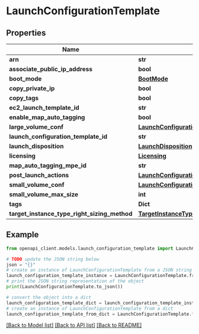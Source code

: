 # LaunchConfigurationTemplate


## Properties

Name | Type | Description | Notes
------------ | ------------- | ------------- | -------------
**arn** | **str** |  | [optional] 
**associate_public_ip_address** | **bool** |  | [optional] 
**boot_mode** | [**BootMode**](BootMode.md) |  | [optional] 
**copy_private_ip** | **bool** |  | [optional] 
**copy_tags** | **bool** |  | [optional] 
**ec2_launch_template_id** | **str** |  | [optional] 
**enable_map_auto_tagging** | **bool** |  | [optional] 
**large_volume_conf** | [**LaunchConfigurationTemplateLargeVolumeConf**](LaunchConfigurationTemplateLargeVolumeConf.md) |  | [optional] 
**launch_configuration_template_id** | **str** |  | 
**launch_disposition** | [**LaunchDisposition**](LaunchDisposition.md) |  | [optional] 
**licensing** | [**Licensing**](Licensing.md) |  | [optional] 
**map_auto_tagging_mpe_id** | **str** |  | [optional] 
**post_launch_actions** | [**LaunchConfigurationTemplatePostLaunchActions**](LaunchConfigurationTemplatePostLaunchActions.md) |  | [optional] 
**small_volume_conf** | [**LaunchConfigurationTemplateSmallVolumeConf**](LaunchConfigurationTemplateSmallVolumeConf.md) |  | [optional] 
**small_volume_max_size** | **int** |  | [optional] 
**tags** | **Dict** |  | [optional] 
**target_instance_type_right_sizing_method** | [**TargetInstanceTypeRightSizingMethod**](TargetInstanceTypeRightSizingMethod.md) |  | [optional] 

## Example

```python
from openapi_client.models.launch_configuration_template import LaunchConfigurationTemplate

# TODO update the JSON string below
json = "{}"
# create an instance of LaunchConfigurationTemplate from a JSON string
launch_configuration_template_instance = LaunchConfigurationTemplate.from_json(json)
# print the JSON string representation of the object
print(LaunchConfigurationTemplate.to_json())

# convert the object into a dict
launch_configuration_template_dict = launch_configuration_template_instance.to_dict()
# create an instance of LaunchConfigurationTemplate from a dict
launch_configuration_template_from_dict = LaunchConfigurationTemplate.from_dict(launch_configuration_template_dict)
```
[[Back to Model list]](../README.md#documentation-for-models) [[Back to API list]](../README.md#documentation-for-api-endpoints) [[Back to README]](../README.md)


